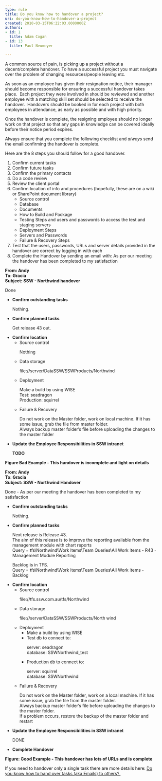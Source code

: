 ```yaml
---
type: rule
title: Do you know how to handover a project?
uri: do-you-know-how-to-handover-a-project
created: 2010-03-15T06:22:03.0000000Z
authors:
- id: 1
  title: Adam Cogan
- id: 13
  title: Paul Neumeyer

---
```




<span class='intro'> <p>A common source of pain, is picking up a project without a decent/complete handover. To have a successful project you must navigate over the problem of changing resources/people&#160;leaving etc.<br></p><p>As soon as an employee has given their resignation notice, their manager should become responsible for ensuring a successful handover takes place.&#160; Each project they were involved in should be reviewed and another employee with a matching skill set should be selected to receive the handover.&#160; Handovers should be booked in for each project with both employees in attendance, as early as possible and with high priority.</p><p>Once the handover is complete, the resigning employee should no longer work on that project so that any gaps in knowledge can be covered ideally before their notice period expires.<br></p><p>Always ensure that you&#160;complete the following checklist and <em>always </em>send the email confirming the handover is complete.</p><p>Here are the&#160;8 steps you should follow for a good handover. <br></p> </span>

<ol><li>Confirm current tasks</li><li>Confirm future tasks</li><li>Confirm the primary contacts</li><li>Do a code review</li><li>Review the client portal</li><li>Confirm location of info and procedures (hopefully, these are on a wiki or SharePoint document library)<ul><li>Source control</li><li>Database</li><li>Documents</li><li>How to Build and Package</li><li>Testing&#160;Steps&#160;and&#160;users and passwords to access&#160;the test and staging servers&#160;&#160;</li><li>Deployment Steps</li><li>Servers and Passwords</li><li>Failure &amp; Recovery Steps</li></ul></li><li>Test that the users, passwords, URLs and server details provided in the handover are correct by logging in with each</li><li>Complete the Handover by sending an email with&#58; As per our meeting the handover has been completed to my satisfaction</li></ol>
<font class="ms-rteCustom-GreyBox"> <p> 
      <b>From&#58;&#160;Andy<br>To&#58;&#160;Gracia<br>Subject&#58;&#160;SSW - Northwind handover</b></p>
   <p>Done</p>
   <ul><li> 
         <strong>Confirm outstanding tasks </strong>
         <p>Nothing.<br></p></li><li> 
         <strong>Confirm planned tasks </strong>
         <p>Get release 43 out.</p></li><li> 
         <strong>Confirm location </strong>
         <ul><li>Source control<p>Nothing</p></li><li>Data storage<p> 
                  <a shape="rect">file&#58;//server/DataSSW/SSWProducts/Northwind</a></p></li><li>Deployment<p>Make a build by using WISE<br>Test&#58;&#160;seadragon<br>Production&#58;&#160;squirrel</p></li><li>Failure &amp; Recovery<p>Do not work on the Master folder, work on local machine. If it has some issue, grab the file from master folder.<br>Always backup master folder’s file before uploading the changes to the master folder</p></li></ul></li><li> 
         <strong>Update the Employee Responsibilities in SSW intranet </strong>
         <p> 
            <b>TODO</b> </p></li></ul> </font> <strong class="ms-rteCustom-FigureBad">​​​Figure Bad Example - This handover is incomplete and light on details</strong> <br><font class="ms-rteCustom-GreyBox"> <p> 
      <b>From&#58;&#160;Andy<br>To&#58; Gracia<br>Subject&#58;&#160;SSW - Northwind Handover</b> </p>
   <p>Done -&#160;As per our meeting the handover has been completed to my satisfaction <br></p>
   <ul><li> 
         <strong>Confirm outstanding tasks </strong>
         <p>Nothing.</p></li><li> 
         <strong>Confirm planned tasks </strong>
         <p>Next release is Release 43.<br>The aim of&#160;this release is to improve&#160;the reporting available from the management module with chart reports<br>Query&#160;= tfs\Northwind\Work Items\Team Queries\All Work Items - R43 - Management Module Reporting</p><p>Backlog is in TFS.<br>Query = tfs\Northwind\Work Items\Team Queries\All Work Items - Backlog</p></li><li> 
         <strong>Confirm location </strong>
         <ul><li>Source control<p>
                  <a shape="rect">file&#58;//tfs.ssw.com.au/tfs/Northwind</a></p></li><li>Data storage<p> 
                  <a shape="rect">file&#58;//server/DataSSW/SSWProducts/North wind</a></p></li><li>Deployment<ul><li>Make a build by using WISE</li><li>Test db to connect to&#58;<p>server&#58; seadragon<br>database&#58; SSWNorthwind_test</p></li><li>Production db to connect to&#58;<p>server&#58; squirrel<br>database&#58; SSWNorthwind&#160;<br></p></li></ul></li><li>Failure &amp; Recovery<p>Do not work on the Master folder, work on a local machine. If it has some issue, grab the file from the master folder.<br>Always backup master folder’s file before uploading the changes to the master folder.<br>If a problem occurs, restore the backup of the master folder and restart<br></p></li></ul></li><li> 
         <strong>Update the Employee Responsibilities in SSW intranet </strong>
         <p>DONE</p></li><li> 
         <strong>Complete Handover </strong></li></ul> </font> <strong class="ms-rteCustom-FigureGood">Figure&#58; Good Example - This handover has lots of URLs and is complete</strong><br>
<p>If you need to handover only a single task there are more details here&#58;&#160;<a shape="rect" href="/_layouts/15/FIXUPREDIRECT.ASPX?WebId=3dfc0e07-e23a-4cbb-aac2-e778b71166a2&amp;TermSetId=07da3ddf-0924-4cd2-a6d4-a4809ae20160&amp;TermId=2586b50a-21b6-40b0-8004-d90d1b029bec">Do you know how to hand over tasks (aka Emails) to others? ​</a><br></p>


